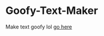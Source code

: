 # Goofy-Text-Maker
Make text goofy lol
[go here](https://what-ever-this-is.github.io/Goofy-Text-Maker/)
